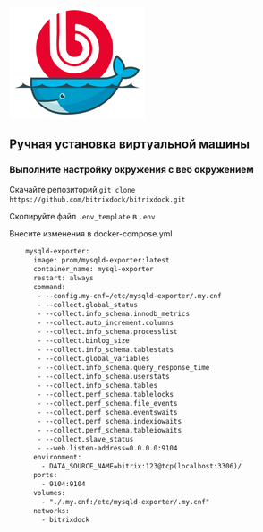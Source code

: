 ![Alt text](../img/logo.jpg?raw=true "BitrixDock")

## Ручная установка виртуальной машины 
### Выполните настройку окружения с веб окружением

Скачайте репозиторий `git clone https://github.com/bitrixdock/bitrixdock.git`

Скопируйте файл `.env_template` в `.env`

Внесите изменения в docker-compose.yml
````
    mysqld-exporter:
      image: prom/mysqld-exporter:latest
      container_name: mysql-exporter
      restart: always
      command:
       - --config.my-cnf=/etc/mysqld-exporter/.my.cnf
       - --collect.global_status
       - --collect.info_schema.innodb_metrics
       - --collect.auto_increment.columns
       - --collect.info_schema.processlist
       - --collect.binlog_size
       - --collect.info_schema.tablestats
       - --collect.global_variables
       - --collect.info_schema.query_response_time
       - --collect.info_schema.userstats
       - --collect.info_schema.tables
       - --collect.perf_schema.tablelocks
       - --collect.perf_schema.file_events
       - --collect.perf_schema.eventswaits
       - --collect.perf_schema.indexiowaits
       - --collect.perf_schema.tableiowaits
       - --collect.slave_status
       - --web.listen-address=0.0.0.0:9104
      environment:
        - DATA_SOURCE_NAME=bitrix:123@tcp(localhost:3306)/
      ports:
        - 9104:9104
      volumes:
        - "./.my.cnf:/etc/mysqld-exporter/.my.cnf"
      networks:
        - bitrixdock
````
